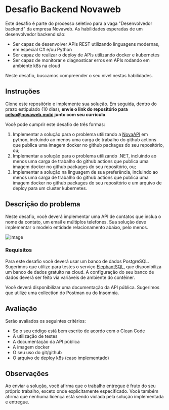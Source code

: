 # Desafio Backend Novaweb

Este desafio é parte do processo seletivo para a vaga "Desenvolvedor backend" da empresa Novaweb. As habilidades esperadas de um desenvolvedor backend são:

 *  Ser capaz de desenvolver APIs REST utilizando linguagens modernas, em especial C# e/ou Python
 *  Ser capaz de realizar o deploy de APIs utilizando docker e kubernetes
 *  Ser capaz de monitorar e diagnosticar erros em APIs rodando em ambiente k8s na cloud

Neste desafio, buscamos compreender o seu nível nestas habilidades.

## Instruções

Clone este repositório e implemente sua solução. Em seguida, dentro do prazo estipulado (10 dias), **envie o link do repositório para celso@novaweb.mobi junto com seu currículo**.

Você pode cumprir este desafio de três formas:

1. Implementar a solução para o problema utilizando a [NovaAPI](https://github.com/novaweb-mobi/nova-api) em python, incluindo ao menos uma carga de trabalho do github actions que publica uma imagem docker no github packages do seu repositório, ou;
2. Implementar a solução para o problema utilizando .NET, incluindo ao menos uma carga de trabalho do github actions que publica uma imagem docker no github packages do seu repositório, ou;
3. Implementar a solução na linguagem de sua preferência, incluindo ao menos uma carga de trabalho do github actions que publica uma imagem docker no github packages do seu repositório e um arquivo de deploy para um cluster kubernetes.

## Descrição do problema

Neste desafio, você deverá implementar uma API de contatos que inclua o nome da contato, um email e múltiplos telefones. Sua solução deve implementar o modelo entidade relacionamento abaixo, pelo menos.


![image](img/mer.jpg)


### Requisitos

Para este desafio você deverá usar um banco de dados PostgreSQL. Sugerimos que utilize para testes o serviço [ElephantSQL](elephantsql.com), que disponibiliza um banco de dados gratuito na cloud. A configuração do seu banco de dados deverá ser feito via variáveis de ambiente do contêiner.

Você deverá disponibilizar uma documentação da API pública. Sugerimos que utilize uma collection do Postman ou do Insomnia.

## Avaliação

Serão avaliados os seguintes critérios:

 * Se o seu código está bem escrito de acordo com o Clean Code
 * A utilização de testes
 * A documentação da API pública
 * A imagem docker
 * O seu uso do git/github
 * O arquivo de deploy k8s (caso implementado)

## Observações

Ao enviar a solução, você afirma que o trabalho entregue é fruto do seu próprio trabalho, exceto onde explicitamente especificado. Você também afirma que nenhuma licença está sendo violada pela solução implementada e entregue.
